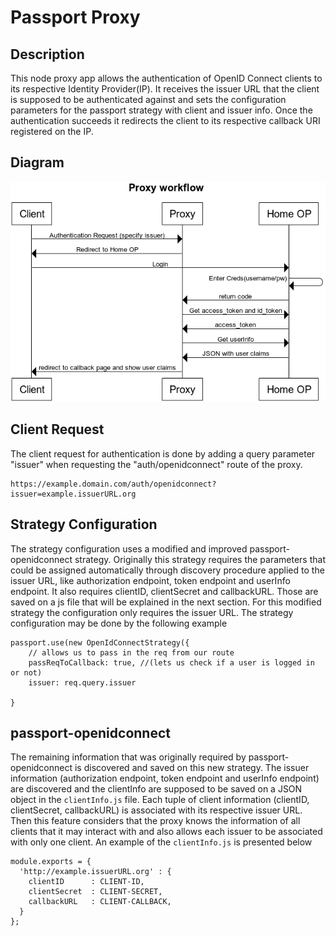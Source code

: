 # Passport Proxy

## Description
This node proxy app allows the authentication of OpenID Connect clients to its respective Identity Provider(IP). It receives the issuer URL that the client is supposed to be authenticated against and sets the configuration parameters for the passport strategy with client and issuer info. Once the authentication succeeds it redirects the client to its respective callback URI registered on the IP.

## Diagram

![](/proxy-workflow.png)

## Client Request
The client request for authentication is done by adding a query parameter "issuer" when requesting the "auth/openidconnect" route of the proxy.

    https://example.domain.com/auth/openidconnect?issuer=example.issuerURL.org

## Strategy Configuration
The strategy configuration uses a modified and improved passport-openidconnect strategy. Originally this strategy requires the parameters that could be assigned automatically through discovery procedure applied to the issuer URL, like authorization endpoint, token endpoint and userInfo endpoint. It also requires clientID, clientSecret and callbackURL. Those are saved on a js file that will be explained in the next section. For this modified strategy the configuration only requires the issuer URL. The strategy configuration may be done by the following example

    passport.use(new OpenIdConnectStrategy({
        // allows us to pass in the req from our route
        passReqToCallback: true, //(lets us check if a user is logged in or not)
        issuer: req.query.issuer

    }


## passport-openidconnect

The remaining information that was originally required by passport-openidconnect is discovered and saved on this new strategy. The issuer information (authorization endpoint, token endpoint and userInfo endpoint) are discovered and the clientInfo are supposed to be saved on a JSON object in the `clientInfo.js` file. Each tuple of client information (clientID, clientSecret, callbackURL) is associated with its respective issuer URL. Then this feature considers that the proxy knows the information of all clients that it may interact with and also allows each issuer to be associated with only one client. An example of the `clientInfo.js` is presented below

    module.exports = {
      'http://example.issuerURL.org' : {
        clientID      : CLIENT-ID,
        clientSecret  : CLIENT-SECRET,
        callbackURL   : CLIENT-CALLBACK,
      }
    };

